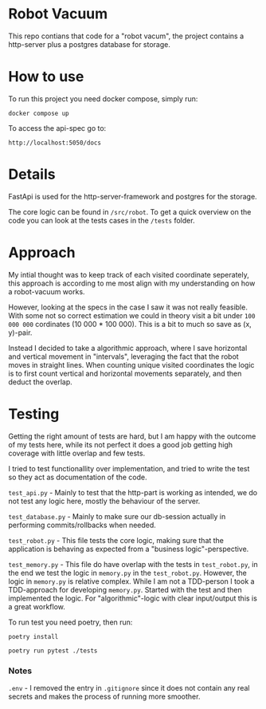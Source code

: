 # Robot Vacuum
This repo contians that code for a "robot vacum", the project contains a http-server plus a postgres database for storage.



# How to use
To run this project you need docker compose, simply run:
```
docker compose up
```

To access the api-spec go to:
```
http://localhost:5050/docs
```

# Details
FastApi is used for the http-server-framework and postgres for the storage.

The core logic can be found in `/src/robot`. To get a quick overview on the code you can look at the tests cases in the `/tests` folder.


# Approach
My intial thought was to keep track of each visited coordinate seperately, this approach is according to me most align with my understanding on how a robot-vacuum works.

However, looking at the specs in the case I saw it was not really feasible. With some not so correct estimation we could in theory visit a bit under `100 000 000` cordinates (10 000 * 100 000). This is a bit to much so save as (x, y)-pair.

Instead I decided to take a algorithmic approach, where I save horizontal and vertical movement in "intervals", leveraging the fact that the robot moves in straight lines. When counting unique visited coordinates the logic is to first count vertical and horizontal movements separately, and then deduct the overlap.




# Testing
Getting the right amount of tests are hard, but I am happy with the outcome of my tests here, while its not perfect it does a good job getting high coverage with little overlap and few tests.

I tried to test functionallity over implementation, and tried to write the test so they act as documentation of the code.


`test_api.py` - Mainly to test that the http-part is working as intended, we do not test any logic here, mostly the behaviour of the server.

`test_database.py` - Mainly to make sure our db-session actually in performing commits/rollbacks when needed.

`test_robot.py` - This file tests the core logic, making sure that the application is behaving as expected from a "business logic"-perspective.


`test_memory.py` - This file do have overlap with the tests in `test_robot.py`, in the end we test the logic in `memory.py` in the `test_robot.py`. However, the logic in `memory.py` is relative complex. While I am not a TDD-person I took a TDD-approach for developing `memory.py`. Started with the test and then implemented the logic. For "algorithmic"-logic with clear input/output this is a great workflow.


To run test you need poetry, then run:
```
poetry install
```

```
poetry run pytest ./tests
```



### Notes

`.env` - I removed the entry in `.gitignore` since it does not contain any real secrets and makes the process of running more smoother. 